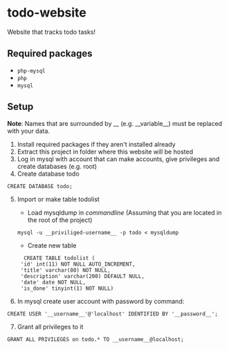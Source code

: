 # todo-website
Website that tracks todo tasks!

## Required packages
* `php-mysql`
* `php`
* `mysql`

## Setup
__Note__: Names that are surrounded by __ (e.g. \_\_variable__) must be replaced with your data.
1. Install required packages if they aren't installed already
2. Extract this project in folder where this website will be hosted
3. Log in mysql with account that can make accounts, give privileges and create databases (e.g. root)
4. Create database todo
```mysql
CREATE DATABASE todo;
```
5. Import or make table todolist

   * Load mysqldump in _commandline_ (Assuming that you are located in the root of the project)
   ```shell
   mysql -u __priviliged-username__ -p todo < mysqldump
   ```
   * Create new table
   ```mysql
     CREATE TABLE todolist (
    'id' int(11) NOT NULL AUTO_INCREMENT,
    'title' varchar(80) NOT NULL,
    'description' varchar(200) DEFAULT NULL,
    'date' date NOT NULL,
    'is_done' tinyint(1) NOT NULL)
	```

6. In mysql create user account with password by command:
```mysql
CREATE USER '__username__'@'localhost' IDENTIFIED BY '__password__';
```

7. Grant all privileges to it
```mysql
GRANT ALL PRIVILEGES on todo.* TO __username__@localhost;
```
